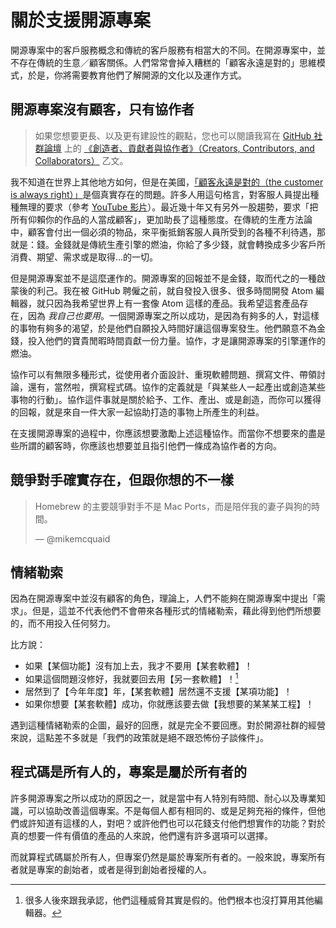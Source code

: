 # 關於支援開源專案

開源專案中的客戶服務概念和傳統的客戶服務有相當大的不同。在開源專案中，並不存在傳統的生意／顧客關係。人們常常會掉入糟糕的「顧客永遠是對的」思維模式，於是，你將需要教育他們了解開源的文化以及運作方式。

## 開源專案沒有顧客，只有協作者

> 如果您想要更長、以及更有建設性的觀點，您也可以閱讀我寫在 [GitHub 社群論壇](https://github.community) 上的 [《創造者、貢獻者與協作者》（Creators, Contributors, and Collaborators）](https://github.community/t5/Studies-in-Community/Creators-contributors-and-collaborators/bc-p/235) 乙文。

我不知道在世界上其他地方如何，但是在美國，[「顧客永遠是對的（the customer is always right）」](https://en.wikipedia.org/wiki/The_customer_is_always_right)是個真實存在的問題。許多人用這句格言，對客服人員提出種種無理的要求（參考 [YouTube 影片](https://www.youtube.com/watch?v=9EJw6oGSft0)）。最近幾十年又有另外一股趨勢，要求「把所有仰賴你的作品的人當成顧客」，更加助長了這種態度。在傳統的生產方法論中，顧客會付出一個必須的物品，來平衡抵銷客服人員所受到的各種不利待遇，那就是：錢。金錢就是傳統生產引擎的燃油，你給了多少錢，就會轉換成多少客戶所消費、期望、需求或是取得…的一切。

但是開源專案並不是這麼運作的。開源專案的回報並不是金錢，取而代之的一種啟蒙後的利己。我在被 GitHub 聘僱之前，就自發投入很多、很多時間開發 Atom 編輯器，就只因為我希望世界上有一套像 Atom 這樣的產品。我希望這套產品存在，因為 _我自己也要用_。一個開源專案之所以成功，是因為有夠多的人，對這樣的事物有夠多的渴望，於是他們自願投入時間好讓這個專案發生。他們願意不為金錢，投入他們的寶貴閒暇時間貢獻一份力量。協作，才是讓開源專案的引擎運作的燃油。

協作可以有無限多種形式，從使用者介面設計、重現軟體問題、撰寫文件、帶領討論，還有，當然啦，撰寫程式碼。協作的定義就是「與某些人一起產出或創造某些事物的行動」。協作這件事就是關於給予、工作、產出、或是創造，而你可以獲得的回報，就是來自一件大家一起協助打造的事物上所產生的利益。

在支援開源專案的過程中，你應該想要激勵上述這種協作。而當你不想要來的盡是些所謂的顧客時，你應該也想要並且指引他們一條成為協作者的方向。

## 競爭對手確實存在，但跟你想的不一樣

> Homebrew 的主要競爭對手不是 Mac Ports，而是陪伴我的妻子與狗的時間。
>
> &mdash; @mikemcquaid

## 情緒勒索

因為在開源專案中並沒有顧客的角色，理論上，人們不能夠在開源專案中提出「需求」。但是，這並不代表他們不會帶來各種形式的情緒勒索，藉此得到他們所想要的，而不用投入任何努力。

比方說：

- 如果【某個功能】沒有加上去，我才不要用【某套軟體】！
- 如果這個問題沒修好，我就要回去用【另一套軟體】！[^1]
- 居然到了【今年年度】年，【某套軟體】居然還不支援【某項功能】！
- 如果你想要【某套軟體】成功，你就應該要去做【我想要的某某某工程】！

遇到這種情緒勒索的企圖，最好的回應，就是完全不要回應。對於開源社群的經營來說，這點差不多就是「我們的政策就是絕不跟恐怖份子談條件」。

[^1]: 很多人後來跟我承認，他們這種威脅其實是假的。他們根本也沒打算用其他編輯器。

## 程式碼是所有人的，專案是屬於所有者的

許多開源專案之所以成功的原因之一，就是當中有人特別有時間、耐心以及專業知識，可以協助改善這個專案。不是每個人都有相同的、或是足夠充裕的條件，但他們或許知道有這樣的人，對吧？或許他們也可以花錢支付他們想實作的功能？對於真的想要一件有價值的產品的人來說，他們還有許多選項可以選擇。

而就算程式碼屬於所有人，但專案仍然是屬於專案所有者的。一般來說，專案所有者就是專案的創始者，或者是得到創始者授權的人。
